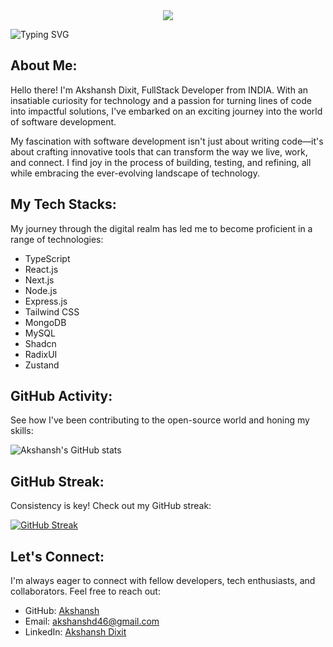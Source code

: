 <div align="center">
  <img src="https://camo.githubusercontent.com/c04834991bd724271632b1aa569fd5ae9564b2c12fdea274f8d577695c8f835d/68747470733a2f2f6d656469612e67726170686173736574732e636f6d2f694f48566b775a4a53524f4f394c616670486958" width="auto" height="auto"/>
</div>



![Typing SVG](https://readme-typing-svg.herokuapp.com?size=57&duration=1800&color=00DB4D&multiline=true&width=1200&height=150&lines=Welcome+Visitor!;I'm+Akshansh+Dixit%2C+An+aspiring+dev💻+;++++++)

## About Me:
Hello there! I'm Akshansh Dixit, FullStack Developer from INDIA. With an insatiable curiosity for technology and a passion for turning lines of code into impactful solutions, I've embarked on an exciting journey into the world of software development.

My fascination with software development isn't just about writing code—it's about crafting innovative tools that can transform the way we live, work, and connect. I find joy in the process of building, testing, and refining, all while embracing the ever-evolving landscape of technology.

## My Tech Stacks:
My journey through the digital realm has led me to become proficient in a range of technologies:

- TypeScript
- React.js
- Next.js
- Node.js
- Express.js
- Tailwind CSS
- MongoDB
- MySQL
- Shadcn
- RadixUI
- Zustand



## GitHub Activity:
See how I've been contributing to the open-source world and honing my skills:

![Akshansh's GitHub stats](https://github-readme-stats.vercel.app/api?username=a8sh&show_icons=true&theme=midnight-purple)

## GitHub Streak:
Consistency is key! Check out my GitHub streak:

[![GitHub Streak](https://github-readme-streak-stats.herokuapp.com/?user=a8sh&theme=soft-green&date_format=M%20j%5B%2C%20Y%5D)](https://git.io/streak-stats)

## Let's Connect:
I'm always eager to connect with fellow developers, tech enthusiasts, and collaborators. Feel free to reach out:

- GitHub: [Akshansh](https://github.com/a8sh)
- Email: akshanshd46@gmail.com
- LinkedIn: [Akshansh Dixit](https://www.linkedin.com/in/akshansh-dixit-215696210/)
